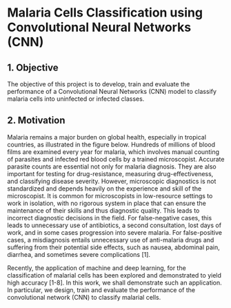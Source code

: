 # Malaria Cells Classification using Convolutional Neural Networks (CNN)



## 1. Objective

The objective of this project is to develop, train and evaluate the performance of a Convolutional Neural Networks (CNN) model to classify malaria cells into uninfected or infected classes.  



## 2. Motivation

Malaria remains a major burden on global health, especially in tropical countries, as illustrated in the figure below. Hundreds of millions of blood films are examined every year for malaria, which involves manual counting of parasites and infected red blood cells by a trained microscopist. Accurate parasite counts are essential not only for malaria diagnosis. They are also important for testing for drug-resistance, measuring drug-effectiveness, and classifying disease severity. However, microscopic diagnostics is not standardized and depends heavily on the experience and skill of the microscopist. It is common for microscopists in low-resource settings to work in isolation, with no rigorous system in place that can ensure the maintenance of their skills and thus diagnostic quality. This leads to incorrect diagnostic decisions in the field. For false-negative cases, this leads to unnecessary use of antibiotics, a second consultation, lost days of work, and in some cases progression into severe malaria. For false-positive cases, a misdiagnosis entails unnecessary use of anti-malaria drugs and suffering from their potential side effects, such as nausea, abdominal pain, diarrhea, and sometimes severe complications [1]. 

Recently, the application of machine and deep learning, for the classification of malarial cells has been explored and demonstrated to yield high accuracy [1-8]. In this work, we shall demonstrate such an application. In particular, we design, train and evaluate the performance of the convolutional network (CNN) to classify malarial cells.

